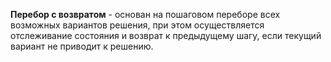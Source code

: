 **Перебор с возвратом** - основан на пошаговом переборе всех возможных вариантов решения, при этом осуществляется отслеживание состояния и возврат к предыдущему шагу, если текущий вариант не приводит к решению. 